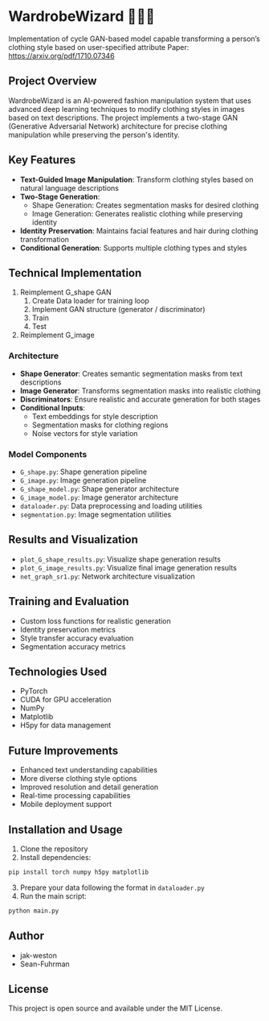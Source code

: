 # WardrobeWizard 🧙‍♂️👔
Implementation of cycle GAN-based model capable transforming a person’s clothing style based on user-specified attribute
Paper: https://arxiv.org/pdf/1710.07346

## Project Overview
WardrobeWizard is an AI-powered fashion manipulation system that uses advanced deep learning techniques to modify clothing styles in images based on text descriptions. The project implements a two-stage GAN (Generative Adversarial Network) architecture for precise clothing manipulation while preserving the person's identity.

## Key Features
- **Text-Guided Image Manipulation**: Transform clothing styles based on natural language descriptions
- **Two-Stage Generation**:
  - Shape Generation: Creates segmentation masks for desired clothing
  - Image Generation: Generates realistic clothing while preserving identity
- **Identity Preservation**: Maintains facial features and hair during clothing transformation
- **Conditional Generation**: Supports multiple clothing types and styles

## Technical Implementation
1. Reimplement G_shape GAN
   1. Create Data loader for training loop
   2. Implement GAN structure (generator / discriminator)
   3. Train
   4. Test
2. Reimplement G_image

### Architecture
- **Shape Generator**: Creates semantic segmentation masks from text descriptions
- **Image Generator**: Transforms segmentation masks into realistic clothing
- **Discriminators**: Ensure realistic and accurate generation for both stages
- **Conditional Inputs**: 
  - Text embeddings for style description
  - Segmentation masks for clothing regions
  - Noise vectors for style variation

### Model Components
- `G_shape.py`: Shape generation pipeline
- `G_image.py`: Image generation pipeline
- `G_shape_model.py`: Shape generator architecture
- `G_image_model.py`: Image generator architecture
- `dataloader.py`: Data preprocessing and loading utilities
- `segmentation.py`: Image segmentation utilities

## Results and Visualization
- `plot_G_shape_results.py`: Visualize shape generation results
- `plot_G_image_results.py`: Visualize final image generation results
- `net_graph_sr1.py`: Network architecture visualization

## Training and Evaluation
- Custom loss functions for realistic generation
- Identity preservation metrics
- Style transfer accuracy evaluation
- Segmentation accuracy metrics

## Technologies Used
- PyTorch
- CUDA for GPU acceleration
- NumPy
- Matplotlib
- H5py for data management

## Future Improvements
- Enhanced text understanding capabilities
- More diverse clothing style options
- Improved resolution and detail generation
- Real-time processing capabilities
- Mobile deployment support

## Installation and Usage
1. Clone the repository
2. Install dependencies:
```bash
pip install torch numpy h5py matplotlib
```
3. Prepare your data following the format in `dataloader.py`
4. Run the main script:
```bash
python main.py
```

## Author
- jak-weston
- Sean-Fuhrman

## License
This project is open source and available under the MIT License.
